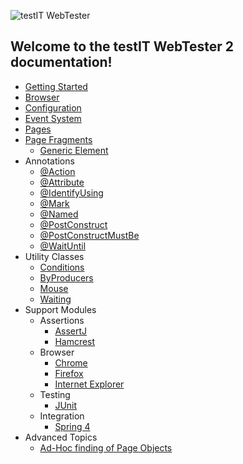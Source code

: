 ![testIT WebTester](images/logo-650x157.png)

## Welcome to the testIT WebTester 2 documentation!

- [Getting Started](chapters/gettingstarted.md)
- [Browser](chapters/browser.md)
- [Configuration](chapters/configuration.md)
- [Event System](chapters/event-system.md)
- [Pages](chapters/page.md)
- [Page Fragments](chapters/page-fragment.md)
  - [Generic Element](chapters/generic-element.md)
- Annotations
  - [@Action](chapters/annotation-action.md)
  - [@Attribute](chapters/annotation-attribute.md)
  - [@IdentifyUsing](chapters/annotation-identify-using.md)
  - [@Mark](chapters/annotation-mark.md)
  - [@Named](chapters/annotation-named.md)
  - [@PostConstruct](chapters/annotation-post-construct.md)
  - [@PostConstructMustBe](chapters/annotation-post-construct-must-be.md)
  - [@WaitUntil](chapters/annotation-wait-until.md)
- Utility Classes
  - [Conditions](chapters/conditions.md)
  - [ByProducers](chapters/by-producers.md)
  - [Mouse](chapters/mouse.md)
  - [Waiting](chapters/waiting.md)
- Support Modules
  - Assertions
    - [AssertJ](chapters/support-assertj3.md)
    - [Hamcrest](chapters/support-hamcrest.md)
  - Browser
    - [Chrome](chapters/support-chrome.md)
    - [Firefox](chapters/support-firefox.md)
    - [Internet Explorer](chapters/support-ie.md)
  - Testing
    - [JUnit](chapters/support-junit4.md)
  - Integration
    - [Spring 4](chapters/support-spring4.md)
- Advanced Topics
  - [Ad-Hoc finding of Page Objects](chapters/ad-hoc-find.md)
